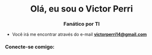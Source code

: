 <h1 align="center">Olá, eu sou o Victor Perri</h1>
<h3 align="center">Fanático por TI</h3>


- Você irá me encontrar através do e-mail **victorperri14@gmail.com**

<h3 align="left">Conecte-se comigo:</h3>
<p align="left">
</p >

